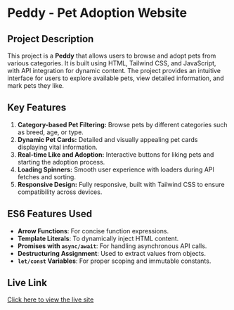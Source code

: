 # Peddy - Pet Adoption Website

## Project Description
This project is a **Peddy** that allows users to browse and adopt pets from various categories. It is built using HTML, Tailwind CSS, and JavaScript, with API integration for dynamic content. The project provides an intuitive interface for users to explore available pets, view detailed information, and mark pets they like.

## Key Features
1. **Category-based Pet Filtering:** Browse pets by different categories such as breed, age, or type.
2. **Dynamic Pet Cards:** Detailed and visually appealing pet cards displaying vital information.
3. **Real-time Like and Adoption:** Interactive buttons for liking pets and starting the adoption process.
4. **Loading Spinners:** Smooth user experience with loaders during API fetches and sorting.
5. **Responsive Design:** Fully responsive, built with Tailwind CSS to ensure compatibility across devices.

## ES6 Features Used
- **Arrow Functions**: For concise function expressions.
- **Template Literals**: To dynamically inject HTML content.
- **Promises with `async/await`**: For handling asynchronous API calls.
- **Destructuring Assignment**: Used to extract values from objects.
- **`let/const` Variables**: For proper scoping and immutable constants.


## Live Link
[Click here to view the live site](https://peddy-akashsaha02.netlify.app/) 